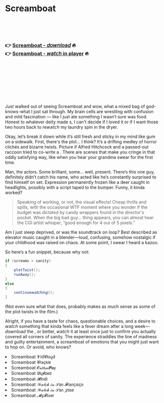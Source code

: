 <h1>Screamboat</h1>

<br><br><br>

<h3>👉 <a href="https://Traviss-rytsorebcons1972.github.io/gdddqthsqv/">Screamboat - 𝘥𝘰𝘸𝘯𝘭𝘰𝘢𝘥</a> 🔥<br>
👉 <a href="https://Traviss-rytsorebcons1972.github.io/gdddqthsqv/">Screamboat - 𝘸𝘢𝘵𝘤𝘩 in player</a> 🔥
</h3>



<br><br><br><br><br><br><br>


Just walked out of seeing Screamboat and wow, what a mixed bag of god-knows-what I just sat through. My brain cells are wrestling with confusion and mild fascination — like I just ate something I wasn’t sure was food. Honest to whatever deity made  s, I can't decide if I loved it or if I want those two hours back to re𝘸𝘢𝘵𝘤𝘩 my laundry spin in the dryer.

Okay, let’s break it down while it’s still fresh and sticky in my mind like gum on a sidewalk. First, there's the plot… I think? It’s a drifting medley of horror clichés and bizarre twists. Picture if Alfred Hitchcock and a passed-out raccoon tried to co-write a  . There are scenes that make you cringe in that oddly satisfying way, like when you hear your grandma swear for the first time.

Man, the actors. Some brilliant, some... well, present. There’s this one guy, definitely didn’t catch his name, who acted like he’s constantly surprised to find himself on set. Expression permanently frozen like a deer caught in headlights, possibly with a script taped to the bumper. Funny, it kinda worked?

> Speaking of working, or not, the visual effects! Cheap thrills and spills, with the occasional WTF moment where you wonder if the budget was dictated by candy wrappers found in the director's pocket. When the big bad guy... thing appears, you can almost hear the CGI artist whisper, “good enough for 4 out of 5 pixels.”

Am I just sleep deprived, or was the soundtrack on loop? Best described as elevator music caught in a blender—loud, confusing, somehow nostalgic if your childhood was raised on chaos. At some point, I swear I heard a kazoo.

So here’s a fun snippet, because why not:
```csharp
if (screams > sanity)
{
    plotTwist();
    runAway();
}
else
{
    continue𝘸𝘢𝘵𝘤𝘩𝘪𝘯𝘨();
}
```
(Not even sure what that does, probably makes as much sense as some of the plot twists in the 𝘧𝘪𝘭𝘮.)

Alright, if you have a taste for chaos, questionable choices, and a desire to 𝘸𝘢𝘵𝘤𝘩 something that kinda feels like a fever dream after a long week—𝘥𝘰𝘸𝘯𝘭𝘰𝘢𝘥 the  , or better, 𝘸𝘢𝘵𝘤𝘩 it at least once just to confirm you actually covered all corners of sanity. The experience straddles the line of madness and guilty entertainment, a screamboat of emotions that you might just want to hop on. Or avoid, who knows?

<li>Screamboat 𝓥𝗂ԁ𝓒𝗅𝗈ųԁ</li>
<li>Screamboat 𝓒𝗋𝖺ç𝗄𝗅𝖾</li>
<li>Screamboat 𝓞𝓃𝗂𝗈𝓃𝓟𝗅𝖆𝗒</li>
<li>Screamboat 𝓓ų𝓫𝖻𝖾𝖽</li>
<li>Screamboat 𝓗𝗂𝗇ԁ𝗂</li>
<li>Screamboat 𝒲𝒶𝓉𝒸𝒽 𝒾𝓃 𝒮𝖺𝗇 𝓕𝗋𝖺𝗇ç𝗂𝗌ç𝗈</li>
<li>Screamboat 𝒲𝒶𝓉𝒸𝒽 𝒾𝓃 𝒮𝖺𝗇 𝒥𝗈𝗌𝖾</li>
<li>Screamboat 𝓜𝗒𝓕𝗅𝗂𝗑𝖾𝗋</li>
